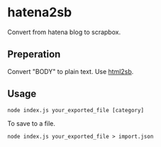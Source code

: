 # hatena2sb
Convert from hatena blog to scrapbox.

## Preperation

Convert "BODY" to plain text.
Use [html2sb](https://github.com/pastak/html2sb).

## Usage

```
node index.js your_exported_file [category]
```

To save to a file.

```
node index.js your_exported_file > import.json
```
